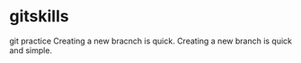 # gitskills
git practice
Creating a new bracnch is quick.
Creating a new branch is quick and simple.


